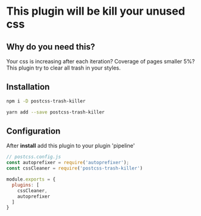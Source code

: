 # This plugin will be kill your unused css

## Why do you need this?

Your css is increasing after each iteration? Coverage of pages smaller 5%? This plugin try to clear all trash in your styles.

## Installation

```bash
npm i -D postcss-trash-killer
```
```bash
yarn add --save postcss-trash-killer
```

## Configuration

After **install** add this plugin to your plugin 'pipeline'
```js
// postcss.config.js
const autoprefixer = require('autoprefixer');
const cssCleaner = require('postcss-trash-killer')

module.exports = {
  plugins: [
    cssCleaner,
    autoprefixer
  ]
}
```
